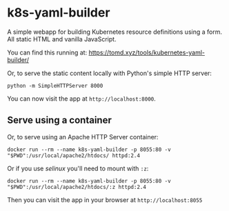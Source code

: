 # k8s-yaml-builder

A simple webapp for building Kubernetes resource definitions using a form. All static HTML and vanilla JavaScript.

You can find this running at: https://tomd.xyz/tools/kubernetes-yaml-builder/

Or, to serve the static content locally with Python's simple HTTP server:

    python -m SimpleHTTPServer 8000 

You can now visit the app at `http://localhost:8000`.

## Serve using a container

Or, to serve using an Apache HTTP Server container:

    docker run --rm --name k8s-yaml-builder -p 8055:80 -v "$PWD":/usr/local/apache2/htdocs/ httpd:2.4

Or if you use _selinux_ you'll need to mount with `:z`:

    docker run --rm --name k8s-yaml-builder -p 8055:80 -v "$PWD":/usr/local/apache2/htdocs/:z httpd:2.4
     
Then you can visit the app in your browser at `http://localhost:8055`
